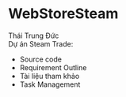 # WebStoreSteam
Thái Trung Đức<br>
Dự án Steam Trade:
+ Source code
+ Requirement Outline
+ Tài liệu tham khảo
+ Task Management
